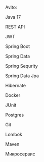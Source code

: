 Avito:

Java 17

REST API

JWT

Spring Boot

Spring Data

Spring Sequrity

Spring Data Jpa

Hibernate

Docker

JUnit

Postgres

Git

Lombok

Maven

Микросервис
